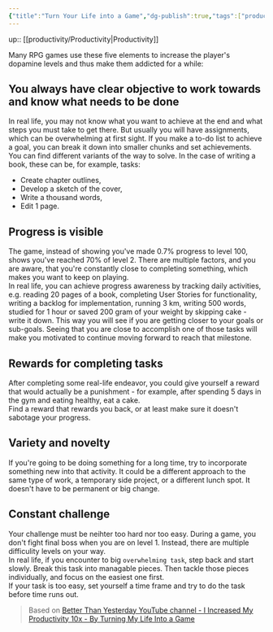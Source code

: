 ```yaml
---
{"title":"Turn Your Life into a Game","dg-publish":true,"tags":["productivity"],"language":"en","permalink":"/productivity/turn-your-life-into-a-game/","dgPassFrontmatter":true}
---
```


up:: [[productivity/Productivity\|Productivity]]

Many RPG games use these five elements to increase the player's dopamine levels and thus make them addicted for a while:

## You always have clear objective to work towards and know what needs to be done

In real life, you may not know what you want to achieve at the end and what steps you must take to get there. But usually you will have assignments, which can be overwhelming at first sight. If you make a to-do list to achieve a goal, you can break it down into smaller chunks and set achievements. You can find different variants of the way to solve. In the case of writing a book, these can be, for example, tasks:

- Create chapter outlines,
- Develop a sketch of the cover,
- Write a thousand words,
- Edit 1 page.

## Progress is visible

The game, instead of showing you've made 0.7% progress to level 100, shows you've reached 70% of level 2. There are multiple factors, and you are aware, that you're constantly close to completing something, which makes you want to keep on playing.  
In real life, you can achieve progress awareness by tracking daily activities, e.g. reading 20 pages of a book, completing User Stories for functionality, writing a backlog for implementation, running 3 km, writing 500 words, studied for 1 hour or saved 200 gram of your weight by skipping cake - write it down. This way you will see if you are getting closer to your goals or sub-goals. Seeing that you are close to accomplish one of those tasks will make you motivated to continue moving forward to reach that milestone.

## Rewards for completing tasks

After completing some real-life endeavor, you could give yourself a reward that would actually be a punishment - for example, after spending 5 days in the gym and eating healthy, eat a cake.  
Find a reward that rewards you back, or at least make sure it doesn't sabotage your progress.

## Variety and novelty

If you're going to be doing something for a long time, try to incorporate something new into that activity. It could be a different approach to the same type of work, a temporary side project, or a different lunch spot. It doesn't have to be permanent or big change.

## Constant challenge

Your challenge must be neihter too hard nor too easy. During a game, you don't fight final boss when you are on level 1. Instead, there are multiple difficulity levels on your way.  
In real life, if you encounter to big `overwhelming task`, step back and start slowly. Break this task into managable pieces. Then tackle those pieces individually, and focus on the easiest one first.  
If your task is too easy, set yourself a time frame and try to do the task before time runs out.

>Based on [Better Than Yesterday YouTube channel - I Increased My Productivity 10x - By Turning My Life Into a Game](https://www.youtube.com/watch?v=s6tLGo9yij0)